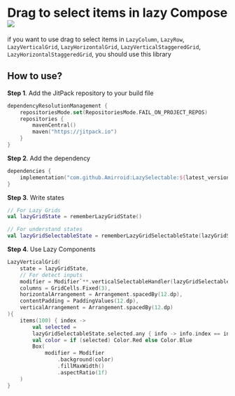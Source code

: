 # Drag to select items in lazy Compose [![](https://jitpack.io/v/Amirroid/LazySelectable.svg)](https://jitpack.io/#Amirroid/LazySelectable)
if you want to use drag to select items in `LazyColumn`, `LazyRow`, `LazyVerticalGrid`, `LazyHorizontalGrid`, `LazyVerticalStaggeredGrid`, `LazyHorizontalStaggeredGrid`, you should use this library

## How to use?
**Step 1**. Add the JitPack repository to your build file
```kotlin
dependencyResolutionManagement {
	repositoriesMode.set(RepositoriesMode.FAIL_ON_PROJECT_REPOS)
	repositories {
		mavenCentral()
		maven("https://jitpack.io")
	}
}
```
**Step 2**. Add the dependency
```kotlin
dependencies {
	implementation("com.github.Amirroid:LazySelectable:${latest_version}")
}
```
**Step 3**. Write states
```kotlin
// For Lazy Grids
val lazyGridState = rememberLazyGridState()

// For understand states
val lazyGridSelectableState = rememberLazyGridSelectableState(lazyGridState = lazyGridState)
```

**Step 4**. Use Lazy Components
``` kotlin
LazyVerticalGrid(
	state = lazyGridState,
	// For detect inputs
	modifier = Modifier`**.verticalSelectableHandler(lazyGridSelectableState)**`,
	columns = GridCells.Fixed(3),
	horizontalArrangement = Arrangement.spacedBy(12.dp),
	contentPadding = PaddingValues(12.dp),
	verticalArrangement = Arrangement.spacedBy(12.dp)
){
	items(100) { index ->
		val selected =
		lazyGridSelectableState.selected.any { info -> info.index == index }
		val color = if (selected) Color.Red else Color.Blue
		Box(
			modifier = Modifier
				.background(color)
				.fillMaxWidth()
				.aspectRatio(1f)
	)
}
```
